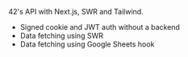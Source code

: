 42's API with Next.js, SWR and Tailwind.

- Signed cookie and JWT auth without a backend
- Data fetching using SWR
- Data fetching using Google Sheets hook
